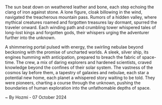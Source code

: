 
The sun beat down on weathered leather and bone, each step echoing the clang of iron against stone.  A lone figure, cloak billowing in the wind, navigated the treacherous mountain pass.  Rumors of a hidden valley, where mythical creatures roamed and forgotten treasures lay dormant, spurred the traveler onward.  Each winding path and crumbling tower whispered tales of long-lost kings and forgotten gods, their whispers urging the adventurer further into the unknown.

A shimmering portal pulsed with energy, the swirling nebulae beyond beckoning with the promise of uncharted worlds.  A sleek, silver ship, its engines humming with anticipation, prepared to breach the fabric of space-time.  The crew, a mix of daring explorers and hardened scientists, craved knowledge beyond the confines of their solar system.  The vastness of the cosmos lay before them, a tapestry of galaxies and nebulae, each star a potential new home, each planet a whispered story waiting to be told.  They were pioneers, charting a course through the unknown, pushing the boundaries of human exploration into the unfathomable depths of space. 

~ By Hozmi - 07 October 2024

